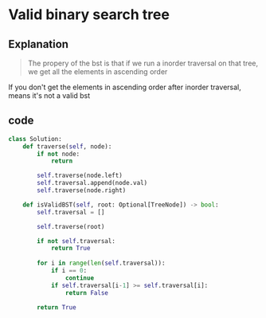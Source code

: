 # Valid binary search tree

## Explanation

> The propery of the bst is that if we run a inorder traversal on that tree, we get all the elements in ascending order

If you don't get the elements in ascending order after inorder traversal, means it's not a valid bst

## code
```python
class Solution:
    def traverse(self, node):
        if not node:
            return

        self.traverse(node.left)
        self.traversal.append(node.val)
        self.traverse(node.right)

    def isValidBST(self, root: Optional[TreeNode]) -> bool:
        self.traversal = []

        self.traverse(root)

        if not self.traversal:
            return True
        
        for i in range(len(self.traversal)):
            if i == 0:
                continue
            if self.traversal[i-1] >= self.traversal[i]:
                return False
        
        return True
```